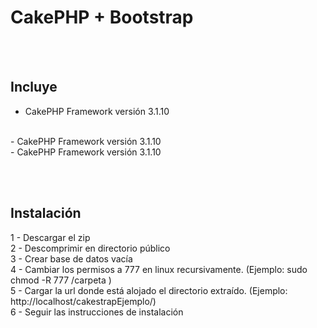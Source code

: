 # CakePHP + Bootstrap 
<br /><br />

<h2>Incluye</h2>

- CakePHP Framework versión 3.1.10
<br />
- CakePHP Framework versión 3.1.10
<br />
- CakePHP Framework versión 3.1.10

<br /><br />

<h2>Instalación</h2>

1 - Descargar el zip
<br />
2 - Descomprimir en directorio público
<br />
3 - Crear base de datos vacía
<br />
4 - Cambiar los permisos a 777 en linux recursivamente. (Ejemplo:  sudo chmod -R 777 /carpeta )
<br />
5 - Cargar la url donde está alojado el directorio extraído.  (Ejemplo:  http://localhost/cakestrapEjemplo/)
<br />
6 - Seguir las instrucciones de instalación

<br /><br />




